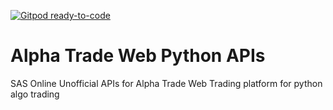 [![Gitpod ready-to-code](https://img.shields.io/badge/Gitpod-ready--to--code-blue?logo=gitpod)](https://gitpod.io/#https://github.com/algo2win/alpha_trade)

# Alpha Trade Web Python APIs
SAS Online Unofficial APIs for Alpha Trade Web Trading platform for python algo trading
